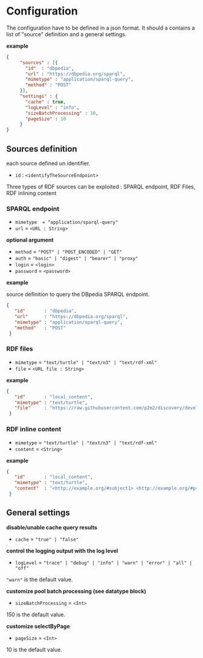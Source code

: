 # Configuration

The configuration have to be defined in a json format. It should a contains a list of "source" definition and a general settings.

**example**

```json 
{
     "sources" : [{
       "id"  : "dbpedia",
       "url" : "https://dbpedia.org/sparql",
       "mimetype" : "application/sparql-query",
       "method" : "POST"
     }],
     "settings" : {
       "cache" : true,
       "logLevel" : "info",
       "sizeBatchProcessing" : 10,
       "pageSize" : 10
     }
}
```

## Sources definition

each source defined un identifier.

- `id`       : `<identifyTheSourceEndpoint>`

Three types of RDF sources can be exploited : SPARQL endpoint, RDF Files, RDF inlining content

### SPARQL endpoint

- `mimetype  = "application/sparql-query"`
- `url`      =  `<URL : String>`

**optional argument**

- `method`    = `"POST" | "POST_ENCODED" | "GET"`
- `auth`            = `"basic" | "digest" | "bearer" | "proxy"`
- `login`           = `<login>`
- `password`        = `<password>`

**example**

source definition to query the DBpedia SPARQL endpoint.

```json
{
   "id"       : "dbpedia",
   "url"      : "https://dbpedia.org/sparql",
   "mimetype" : "application/sparql-query",
   "method"   : "POST"
 }
```

### RDF files

- `mimetype`  = `"text/turtle" | "text/n3" | "text/rdf-xml"`
- `file`   = `<URL file : String>`

**example**

```json
{
   "id"       : "local_content",
   "mimetype" : "text/turtle",
   "file"     : "https://raw.githubusercontent.com/p2m2/discovery/develop/shared/src/test/resources/metabo.ttl"
 } 
```

### RDF inline content

- `mimetype`  = `"text/turtle" | "text/n3" | "text/rdf-xml"`
- `content`   = `<String>`

**example**

```json
{
   "id"       : "local_content",
   "mimetype" : "text/turtle",
   "content"  : "<http://example.org/#subject1> <http://example.org/#predicate1> <http://example.org/#object1> ."
 } 
```

## General settings

**disable/unable cache query results**

- `cache`           = `"true" | "false"`

**control the logging output with the log level**
- `logLevel`        = `"trace" | "debug" | "info" | "warn" | "error" | "all" | "off"`

`"warn"` is the default value.

**customize pool batch processing (see datatype block)**

- `sizeBatchProcessing`  = `<Int>`

150 is the default value.

**customize selectByPage**

- `pageSize`             = `<Int>`

10 is the default value.